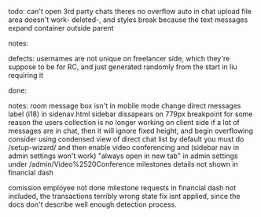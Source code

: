 todo:
can't open 3rd party chats
theres no overflow auto in chat
upload file area doesn't work- deleted-, and styles break because the text messages expand container outside parent

notes:

defects:
usernames are not unique on freelancer side, which they're suppose to be for RC, and just generated randomly from the start in liu requiring it


done:


notes:
room message box isn't in mobile mode
change direct messages label (i18) in sidenav.html
sidebar dissapears on 779px breakpoint
for some reason the users collection is no longer working on client side
if a lot of messages are in chat, then it will ignore fixed height, and begin overflowing
consider using condensed view of direct chat list by default
you must do /setup-wizard/ and then enable video conferencing and (sidebar nav in admin settings won't work) "always open in new tab" in admin settings under /admin/Video%2520Conference
milestones details not shown in financial dash

comission employee not done
milestone requests in financial dash not included,
the transactions terribly wrong state fix isnt applied, since the docs don't describe well enough detection process.